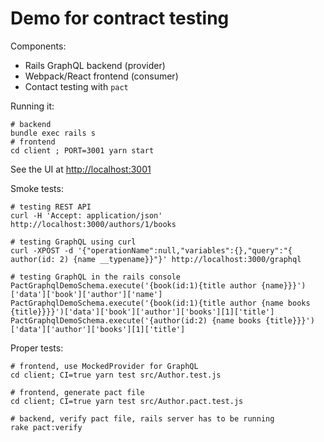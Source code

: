 # Demo for contract testing

Components:

* Rails GraphQL backend (provider)
* Webpack/React frontend (consumer)
* Contact testing with `pact`

Running it:
```
# backend
bundle exec rails s
# frontend
cd client ; PORT=3001 yarn start
```

See the UI at [http://localhost:3001](http://localhost:3001)

Smoke tests: 
```
# testing REST API
curl -H 'Accept: application/json' http://localhost:3000/authors/1/books

# testing GraphQL using curl
curl -XPOST -d '{"operationName":null,"variables":{},"query":"{ author(id: 2) {name __typename}}"}' http://localhost:3000/graphql

# testing GraphQL in the rails console
PactGraphqlDemoSchema.execute('{book(id:1){title author {name}}}')['data']['book']['author']['name']
PactGraphqlDemoSchema.execute('{book(id:1){title author {name books {title}}}}')['data']['book']['author']['books'][1]['title']
PactGraphqlDemoSchema.execute('{author(id:2) {name books {title}}}')['data']['author']['books'][1]['title']
```

Proper tests:
```
# frontend, use MockedProvider for GraphQL
cd client; CI=true yarn test src/Author.test.js

# frontend, generate pact file
cd client; CI=true yarn test src/Author.pact.test.js

# backend, verify pact file, rails server has to be running
rake pact:verify
```
